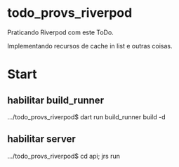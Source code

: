 # todo_provs_riverpod

Praticando Riverpod com este ToDo.

Implementando recursos de cache in list e outras coisas.

# Start

## habilitar build_runner
.../todo_provs_riverpod$ dart run build_runner build -d


## habilitar server
.../todo_provs_riverpod$ cd api; jrs run